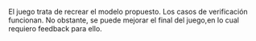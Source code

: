 El juego trata de recrear el modelo propuesto. Los casos de verificación funcionan. 
No obstante, se puede mejorar el final del juego,en lo cual requiero feedback para ello.

